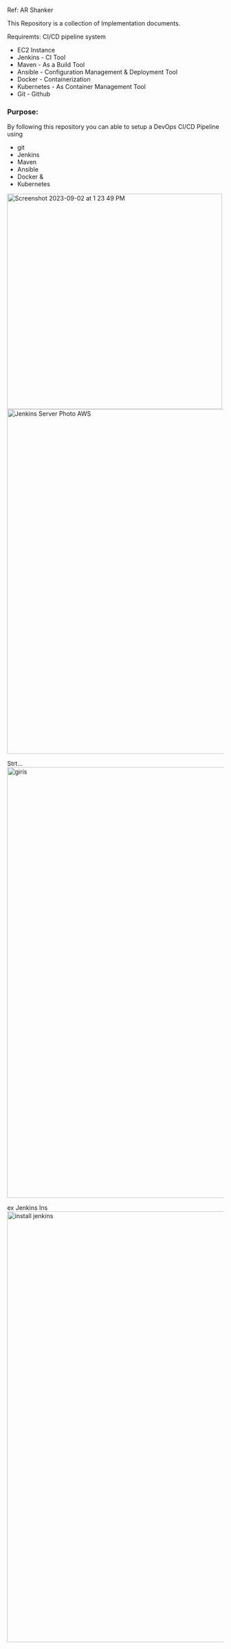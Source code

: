 Ref: AR Shanker 

This Repository is a collection of Implementation documents. 

Requiremts: CI/CD pipeline system

- EC2 Instance
- Jenkins - CI Tool
- Maven - As a Build Tool
- Ansible - Configuration Management & Deployment Tool
- Docker - Containerization
- Kubernetes - As Container Management Tool
- Git - Github


### Purpose:
By following this repository you can able to setup a DevOps CI/CD Pipeline using
- git
- Jenkins
- Maven
- Ansible
- Docker &
- Kubernetes

<img width="500" alt="Screenshot 2023-09-02 at 1 23 49 PM" src="https://github.com/mericalp/CI-CD-pipeline-System-with-Ansible-Kubernetes-Tomcat-Maven/assets/83503845/baeb814f-aeac-4e4c-ab94-7cceb1a37450">
<img width="800" alt="Jenkins Server Photo AWS" src="https://github.com/mericalp/CI-CD-pipeline-System-with-Ansible-Kubernetes-Tomcat-Maven/assets/83503845/11f1e85d-82f2-4492-8000-204c97b062ed">

Strt...
<img width="1000" alt="giris" src="https://github.com/mericalp/CI-CD-pipeline-System-with-Ansible-Kubernetes-Tomcat-Maven/assets/83503845/4412e234-65bb-4c19-afe6-4c413e4ea0ab">


ex
Jenkins Ins
<img width="1000" alt="install jenkins " src="https://github.com/mericalp/CI-CD-pipeline-System-with-Ansible-Kubernetes-Tomcat-Maven/assets/83503845/fba67333-f587-4393-bf8a-322ef88bbab9">

